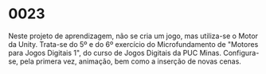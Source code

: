 # 0023
Neste projeto de aprendizagem, não se cria um jogo, mas utiliza-se o Motor da Unity. Trata-se do 5º e do 6º exercício do Microfundamento de "Motores para Jogos Digitais 1", do curso de Jogos Digitais da PUC Minas. Configura-se, pela primera vez, animação, bem como a inserção de novas cenas.
